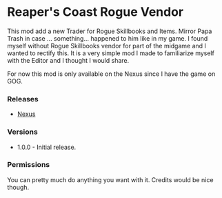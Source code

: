 Reaper's Coast Rogue Vendor
=======
This mod add a new Trader for Rogue Skillbooks and Items. Mirror Papa Trash in case ... something... happened to him like in my game. I found myself without Rogue Skillbooks vendor for part of the midgame and I wanted to rectify this. It is a very simple mod I made to familiarize myself with the Editor and I thought I would share.

For now this mod is only available on the Nexus since I have the game on GOG.

### Releases
* [Nexus](https://www.nexusmods.com/divinityoriginalsin2/mods/208/?)

### Versions
* 1.0.0 - Initial release.

### Permissions
You can pretty much do anything you want with it. Credits would be nice though.

